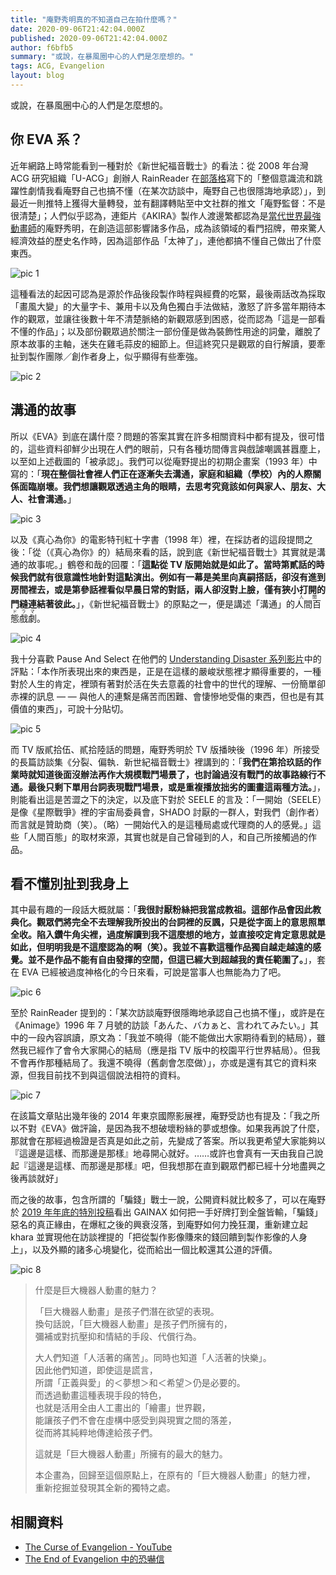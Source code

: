```yaml
---
title: "庵野秀明真的不知道自己在拍什麼嗎？"
date: 2020-09-06T21:42:04.000Z
published: 2020-09-06T21:42:04.000Z
author: f6bfb5
summary: "或說，在暴風圈中心的人們是怎麼想的。"
tags: ACG, Evangelion
layout: blog
---
```


或說，在暴風圈中心的人們是怎麼想的。

## 你 EVA 系？

近年網路上時常能看到一種對於《新世紀福音戰士》的看法：從 2008 年台灣 ACG 研究組織「U-ACG」創辦人 RainReader 在[部落格](https://blog.xuite.net/tuyu/MIYU/17160404-EVANGELION%E6%96%B0%E5%8A%87%E5%A0%B4%E7%89%88%EF%BC%9A%E5%BA%8F%EF%BD%9E%E5%B0%91%E5%B9%B4%E8%AE%8A%E6%88%90%E4%BA%86%E7%A5%9E%E8%A9%B1)寫下的「整個意識流和跳躍性劇情我看庵野自己也搞不懂（在某次訪談中，庵野自己也很隱誨地承認）」，到最近一則推特上獲得大量轉發，並有翻譯轉貼至中文社群的推文「庵野監督：不是很清楚」；人們似乎認為，連鉅片《AKIRA》製作人渡邊繁都認為是[當代世界最強動畫師](https://togetter.com/li/1527666)的庵野秀明，在創造這部影響諸多作品，成為該領域的看門招牌，帶來驚人經濟效益的歷史名作時，因為這部作品「太神了」，連他都搞不懂自己做出了什麼東西。

![pic 1](https://i.imgur.com/8N8B3e0.jpg)

這種看法的起因可認為是源於作品後段製作時程與經費的吃緊，最後兩話改為採取「畫風大變」的大量字卡、兼用卡以及角色獨白手法做結，激怒了許多當年期待本作的觀眾，並讓往後數十年不清楚脈絡的新觀眾感到困惑，從而認為「這是一部看不懂的作品」；以及部份觀眾過於關注一部份僅是做為裝飾性用途的詞彙，離脫了原本故事的主軸，迷失在雞毛蒜皮的細節上。但這終究只是觀眾的自行解讀，要牽扯到製作團隊／創作者身上，似乎顯得有些牽強。

![pic 2](https://i.imgur.com/5S3cCgV.png)

## 溝通的故事

所以《EVA》到底在講什麼？問題的答案其實在許多相關資料中都有提及，很可惜的，這些資料卻鮮少出現在人們的眼前，只有各種坊間傳言與戲謔嘲諷甚囂塵上，以至如上述截圖的「被承認」。我們可以從庵野提出的初期企畫案（1993 年）中寫的：「**現在整個社會裡人們正在逐漸失去溝通，家庭和組織（學校）內的人際關係面臨崩壞。我們想讓觀眾透過主角的眼睛，去思考究竟該如何與家人、朋友、大人、社會溝通。**」

![pic 3](https://i.imgur.com/y5CoIj6.png)

以及《真心為你》的電影特刊紅十字書（1998 年）裡，在採訪者的這段提問之後：「從（《真心為你》的）結局來看的話，說到底《新世紀福音戰士》其實就是溝通的故事呢。」鶴卷和哉的回覆：「**這點從 TV 版開始就是如此了。當時第貳話的時候我們就有很意識性地針對這點演出。例如有一幕是美里向真嗣搭話，卻沒有進到房間裡去，或是第參話裡看似早晨日常的對話，兩人卻沒對上臉，僅有狹小打開的門縫連結著彼此。**」，《新世紀福音戰士》的原點之一，便是講述「溝通」的<ruby>人間百態戲劇<rp>(</rp><rt>人間ドラマ</rt><rp>)</rp></ruby>。

![pic 4](https://i.imgur.com/ONaDVgZ.png)

我十分喜歡 Pause And Select 在他們的 [Understanding Disaster 系列影片](https://www.youtube.com/watch?v=dCKZQphDyLY)中的評點：「本作所表現出來的東西是，正是在這樣的嚴峻狀態裡才顯得重要的，一種對於人生的肯定，裡頭有著對於活在失去意義的社會中的世代的理解、一份簡單卻赤裸的訊息 — — 與他人的連繫是痛苦而困難、會悽慘地受傷的東西，但也是有其價值的東西」，可說十分貼切。

![pic 5](https://i.imgur.com/U0Kj4Aw.png)

而 TV 版貳拾伍、貳拾陸話的問題，庵野秀明於 TV 版播映後（1996 年）所接受的長篇訪談集《分裂、偏執．新世紀福音戰士》裡講到的：「**我們在第拾玖話的作業時就知道後面沒辦法再作大規模戰鬥場景了，也討論過沒有戰鬥的故事路線行不通。最後只剩下單用台詞表現戰鬥場景，或是重複播放拙劣的圖畫這兩種方法。**」，則能看出這是苦澀之下的決定，以及底下對於 SEELE 的言及：「一開始（SEELE）是像《星際戰爭》裡的宇宙局委員會，SHADO 討厭的一群人，對我們（創作者）而言就是贊助商（笑）。（略）一開始代入的是這種局處或代理商的人的感覺。」這些「人間百態」的取材來源，其實也就是自己曾碰到的人，和自己所接觸過的作品。

## 看不懂別扯到我身上

其中最有趣的一段話大概就屬：「**我很討厭粉絲把我當成教祖。這部作品會因此教典化。觀眾們將完全不去理解我所投出的台詞裡的反諷，只是從字面上的意思照單全收。陷入鑽牛角尖裡，過度解讀到我不這麼想的地方，並直接咬定肯定意思就是如此，但明明我是不這麼認為的啊（笑）。我並不喜歡這種作品獨自越走越遠的感覺。並不是作品不能有自由發揮的空間，但這已經大到超越我的責任範圍了。**」，套在 EVA 已經被過度神格化的今日來看，可說是當事人也無能為力了吧。

![pic 6](https://i.imgur.com/dRvDbic.png)

至於 RainReader 提到的：「某次訪談庵野很隱晦地承認自己也搞不懂」，或許是在《Animage》1996 年 7 月號的訪談「あんた、バカぁと、言われてみたい。」其中的一段內容誤讀，原文為：「我並不曉得（能不能做出大家期待看到的結局），雖然我已經作了會令大家開心的結局（應是指 TV 版中的校園平行世界結局）。但我不會再作那種結局了。我還不曉得（舊劇會怎麼做）」，亦或是還有其它的資料來源，但我目前找不到與這個說法相符的資料。

![pic 7](https://i.imgur.com/d3lOowI.png)

在該篇文章貼出幾年後的 2014 年東京國際影展裡，庵野受訪也有提及：「我之所以不對《EVA》做評論，是因為我不想破壞粉絲的夢或想像。如果我再說了什麼，那就會在那經過檢證是否真是如此之前，先變成了答案。所以我更希望大家能夠以『這邊是這樣、而那邊是那樣』地尋開心就好。……或許也會真有一天由我自己說起『這邊是這樣、而那邊是那樣』吧，但我想那在直到觀眾們都已經十分地盡興之後再談就好」

而之後的故事，包含所謂的「騙錢」戰士一說，公開資料就比較多了，可以在庵野於 [2019 年年底的特別投稿](https://diamond.jp/articles/-/224881)看出 GAINAX 如何把一手好牌打到全盤皆輸，「騙錢」惡名的真正緣由，在爆紅之後的興衰沒落，到庵野如何力挽狂瀾，重新建立起 khara 並實現他在訪談裡提的「把從製作影像賺來的錢回饋到製作影像的人身上」，以及外顯的諸多心境變化，從而給出一個比較還其公道的評價。

![pic 8](https://i.imgur.com/NZufCq8.jpg)

> 什麼是巨大機器人動畫的魅力？
>
> 「巨大機器人動畫」是孩子們潛在欲望的表現。
> <br>換句話說，「巨大機器人動畫」是孩子們所擁有的，
> <br>彌補或對抗壓抑和情結的手段、代償行為。
>
> 大人們知道「人活著的痛苦」。同時也知道「人活著的快樂」。
> <br>因此他們知道，即使這是謊言，
> <br>所謂「正義與愛」的＜夢想＞和＜希望＞仍是必要的。
> <br>而透過動畫這種表現手段的特色，
> <br>也就是活用全由人工畫出的「繪畫」世界觀，
> <br>能讓孩子們不會在虛構中感受到與現實之間的落差，
> <br>從而將其純粹地傳達給孩子們。
>
> 這就是「巨大機器人動畫」所擁有的最大的魅力。
>
> 本企畫為，回歸至這個原點上，在原有的「巨大機器人動畫」的魅力裡，
> <br>重新挖掘並發現其全新的獨特之處。

## 相關資料

- [The Curse of Evangelion - YouTube](https://www.youtube.com/watch?v=rHIvs0Q-uKI)
- [The End of Evangelion 中的恐嚇信](http://orgsun.blogspot.com/2011/05/end-of-evangelion.html)

